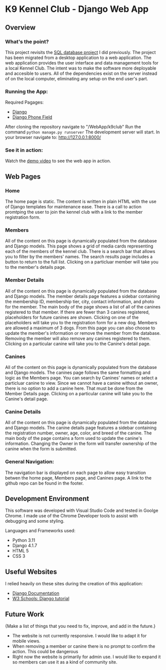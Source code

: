 # K9 Kennel Club - Django Web App

## Overview

### What's the point?
This project revisits the [SQL database project](https://github.com/st3ampunk3d/KennelClub) I did previously. The project has been migrated from a desktop application to a web application.
The web application provides the user interface and data management tools for a local Kennel Club.
The intent was to make the software more deployable and accesible to users. All of the dependencies exist on the server instead of on the local computer, eliminating any setup on the end user's part.

### Running the App:
Required Pagages:
 - [Django](https://pypi.org/project/Django/)
 - [Django Phone Field](https://pypi.org/project/django-phone-field/)
 
After cloning the repository navigate to "/WebApp/k9club"
Run the command `python manage.py runserver` The development server will start.
In your browser navigate to: http://127.0.0.1:8000/

### See it in action:
Watch the [demo video](https://cdnapisec.kaltura.com/index.php/extwidget/preview/partner_id/1157612/uiconf_id/42438192/entry_id/1_ww3diov1/embed/dynamic) to see the web app in action.


## Web Pages

### Home
The home page is static. The content is written in plain HTML with the use of Django templates for maintenance ease. There is a call to action promtping the user to join the kennel club with a link to the member registration form.

### Members
All of the content on this page is dynamically populated from the database and Django models.
This page shows a grid of media cards representing each of the members of the kennel club.
There is a search bar that allows you to filter by the members' names. The search results page includes a button to return to the full list.
Clicking on a particluar member will take you to the member's details page.

### Member Details
All of the content on this page is dynamically populated from the database and Django models.
The member details page features a sidebar containing the membership ID, membership tier, city, contact information, and photo for the member. The main body of the page shows a list of all of the canines registered to that member. If there are fewer than 3 canines registered, placeholders for future canines are shown. Clicking on one of the placeholders will take you to the registration form for a new dog. Members are allowed a maximum of 3 dogs.
From this page you can also choose to update the member's information or remove the member from the database. Removing the member will also remove any canines registered to them.
Clicking on a particular canine will take you to the Canine's detail page.

### Canines
All of the content on this page is dynamically populated from the database and Django models.
The canines page follows the same formatting and logic as the Members page.
You can search by Canines' names or select a particluar canine to view. Since we cannot have a canine without an owner, there is no option to add a canine here. That must be done from the Member Details page.
Clicking on a particular canine will take you to the Canine's detail page.

### Canine Details
All of the content on this page is dynamically populated from the database and Django models.
The canine details page features a sidebar containing the registration number, owner, age, color, and breed of the canine. The main body of the page contains a form used to update the canine's information. Changing the Owner in the form will transfer ownership of the canine when the form is submitted.

### General Navigation:
The navigation bar is displayed on each page to allow easy transition betwen the home page, Members page, and Canines page. A link to the github repo can be found in the footer.

## Development Environment

This software was developed with Visual Studio Code and tested in Goolge Chrome. I made use of the Chrome Developer tools to assist with debugging and some styling.

Languages and Frameworks used:
 - Python 3.11
 - Django 4.1.7
 - HTML 5
 - CSS 3

## Useful Websites
I relied heavily on these sites during the creation of this application:
* [Django Documentation](https://www.djangoproject.com/)
* [W3 Schools: Django tutorial](https://www.w3schools.com/django/)

## Future Work

{Make a list of things that you need to fix, improve, and add in the future.}
* The website is not currently responsive. I would like to adapt it for mobile views.
* When removing a member or canine there is no prompt to confirm the action. This could be dangerous
* Right now the website is primarily for admin use. I would like to expand it so members can use it as a kind of community site.